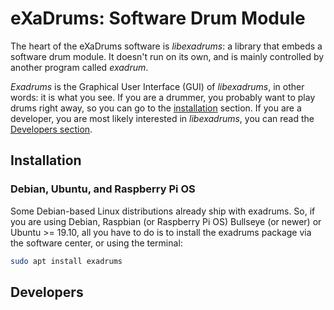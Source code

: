 # eXaDrums: Software Drum Module

The heart of the eXaDrums software is _libexadrums_: a library that embeds a software drum module. It doesn't run on its own, and is mainly controlled by another program called _exadrum_.

_Exadrums_ is the Graphical User Interface (GUI) of _libexadrums_, in other words: it is what you see. If you are a drummer, you probably want to play drums right away, so you can go to the [installation](#installation) section. If you are a developer, you are most likely interested in _libexadrums_, you can read the [Developers section](#developers).

## Installation

### Debian, Ubuntu, and Raspberry Pi OS

Some Debian-based Linux distributions already ship with exadrums. So, if you are using Debian, Raspbian (or Raspberry Pi OS) Bullseye (or newer) or Ubuntu >= 19.10, all you have to do is to install the exadrums package via the software center, or using the terminal:

```bash
sudo apt install exadrums
```

## Developers
